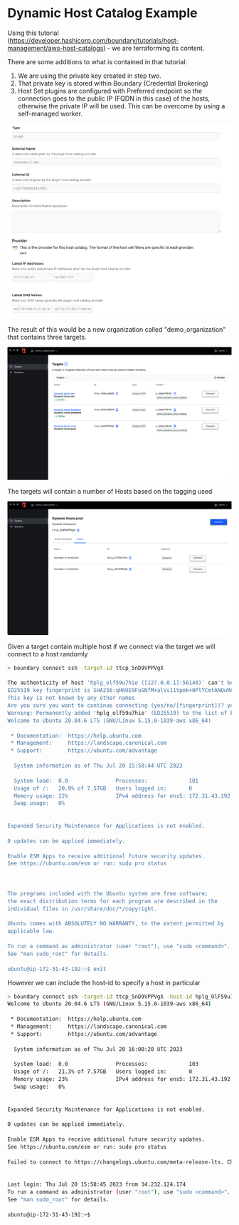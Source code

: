 # Dynamic Host Catalog Example

Using this tutorial (https://developer.hashicorp.com/boundary/tutorials/host-management/aws-host-catalogs) - we are terraforming its content.

There are some additions to what is contained in that tutorial:

1. We are using the private key created in step two.
2. That private key is stored within Boundary (Credential Brokering)
3. Host Set plugins are configured with Preferred endpoint so the connection goes to the public IP (FQDN in this case) of the hosts, otherwise the private IP will be used. This can be overcome by using a self-managed worker.

![1689868385362](image/README/1689868385362.png)

The result of this would be a new organization called "demo_organization" that contains three targets. 

![1689868447109](image/README/1689868447109.png)

The targets will contain a number of Hosts based on the tagging used

![1689868490790](image/README/1689868490790.png)

Given a target contain multiple host if we connect via the target we will connect to a host randomly

```bash
> boundary connect ssh -target-id ttcp_5nD9VPPVgX

The authenticity of host 'hplg_olf59u7hie ([127.0.0.1]:56140)' can't be established.
ED25519 key fingerprint is SHA256:qH6UE9FuGNfM+alVs11Ypmk+0PlYCmtANQuMAw6TPFM.
This key is not known by any other names
Are you sure you want to continue connecting (yes/no/[fingerprint])? yes
Warning: Permanently added 'hplg_olf59u7hie' (ED25519) to the list of known hosts.
Welcome to Ubuntu 20.04.6 LTS (GNU/Linux 5.15.0-1039-aws x86_64)

 * Documentation:  https://help.ubuntu.com
 * Management:     https://landscape.canonical.com
 * Support:        https://ubuntu.com/advantage

  System information as of Thu Jul 20 15:58:44 UTC 2023

  System load:  0.0               Processes:             101
  Usage of /:   20.9% of 7.57GB   Users logged in:       0
  Memory usage: 22%               IPv4 address for ens5: 172.31.43.192
  Swap usage:   0%


Expanded Security Maintenance for Applications is not enabled.

0 updates can be applied immediately.

Enable ESM Apps to receive additional future security updates.
See https://ubuntu.com/esm or run: sudo pro status



The programs included with the Ubuntu system are free software;
the exact distribution terms for each program are described in the
individual files in /usr/share/doc/*/copyright.

Ubuntu comes with ABSOLUTELY NO WARRANTY, to the extent permitted by
applicable law.

To run a command as administrator (user "root"), use "sudo <command>".
See "man sudo_root" for details.

ubuntu@ip-172-31-43-192:~$ exit
```

However we can include the host-id to specify a host in particular

```bash
> boundary connect ssh -target-id ttcp_5nD9VPPVgX -host-id hplg_OlF59u7hIe
Welcome to Ubuntu 20.04.6 LTS (GNU/Linux 5.15.0-1039-aws x86_64)

 * Documentation:  https://help.ubuntu.com
 * Management:     https://landscape.canonical.com
 * Support:        https://ubuntu.com/advantage

  System information as of Thu Jul 20 16:00:20 UTC 2023

  System load:  0.0               Processes:             103
  Usage of /:   21.3% of 7.57GB   Users logged in:       0
  Memory usage: 23%               IPv4 address for ens5: 172.31.43.192
  Swap usage:   0%


Expanded Security Maintenance for Applications is not enabled.

0 updates can be applied immediately.

Enable ESM Apps to receive additional future security updates.
See https://ubuntu.com/esm or run: sudo pro status

Failed to connect to https://changelogs.ubuntu.com/meta-release-lts. Check your Internet connection or proxy settings


Last login: Thu Jul 20 15:58:45 2023 from 34.232.124.174
To run a command as administrator (user "root"), use "sudo <command>".
See "man sudo_root" for details.

ubuntu@ip-172-31-43-192:~$ 
```
